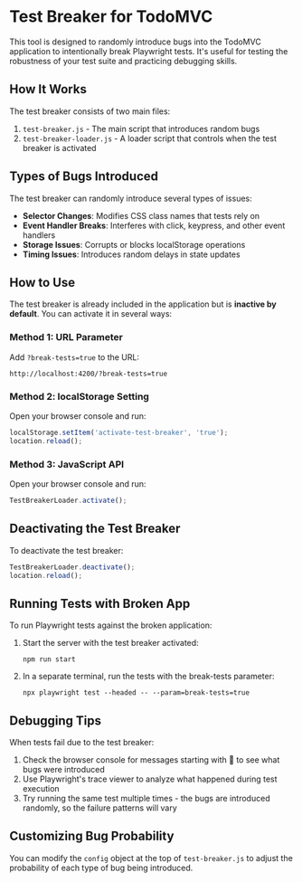 # Test Breaker for TodoMVC

This tool is designed to randomly introduce bugs into the TodoMVC application to intentionally break Playwright tests. It's useful for testing the robustness of your test suite and practicing debugging skills.

## How It Works

The test breaker consists of two main files:

1. `test-breaker.js` - The main script that introduces random bugs
2. `test-breaker-loader.js` - A loader script that controls when the test breaker is activated

## Types of Bugs Introduced

The test breaker can randomly introduce several types of issues:

- **Selector Changes**: Modifies CSS class names that tests rely on
- **Event Handler Breaks**: Interferes with click, keypress, and other event handlers
- **Storage Issues**: Corrupts or blocks localStorage operations
- **Timing Issues**: Introduces random delays in state updates

## How to Use

The test breaker is already included in the application but is **inactive by default**. You can activate it in several ways:

### Method 1: URL Parameter

Add `?break-tests=true` to the URL:

```
http://localhost:4200/?break-tests=true
```

### Method 2: localStorage Setting

Open your browser console and run:

```javascript
localStorage.setItem('activate-test-breaker', 'true');
location.reload();
```

### Method 3: JavaScript API

Open your browser console and run:

```javascript
TestBreakerLoader.activate();
```

## Deactivating the Test Breaker

To deactivate the test breaker:

```javascript
TestBreakerLoader.deactivate();
location.reload();
```

## Running Tests with Broken App

To run Playwright tests against the broken application:

1. Start the server with the test breaker activated:
   ```
   npm run start
   ```

2. In a separate terminal, run the tests with the break-tests parameter:
   ```
   npx playwright test --headed -- --param=break-tests=true
   ```

## Debugging Tips

When tests fail due to the test breaker:

1. Check the browser console for messages starting with 🐞 to see what bugs were introduced
2. Use Playwright's trace viewer to analyze what happened during test execution
3. Try running the same test multiple times - the bugs are introduced randomly, so the failure patterns will vary

## Customizing Bug Probability

You can modify the `config` object at the top of `test-breaker.js` to adjust the probability of each type of bug being introduced.